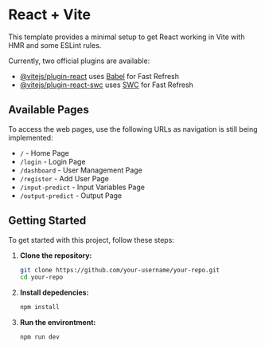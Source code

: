 # React + Vite

This template provides a minimal setup to get React working in Vite with HMR and some ESLint rules.

Currently, two official plugins are available:

- [@vitejs/plugin-react](https://github.com/vitejs/vite-plugin-react/blob/main/packages/plugin-react/README.md) uses [Babel](https://babeljs.io/) for Fast Refresh
- [@vitejs/plugin-react-swc](https://github.com/vitejs/vite-plugin-react-swc) uses [SWC](https://swc.rs/) for Fast Refresh

## Available Pages

To access the web pages, use the following URLs as navigation is still being implemented:

- `/` - Home Page
- `/login` - Login Page
- `/dashboard` - User Management Page
- `/register` - Add User Page
- `/input-predict` - Input Variables Page
- `/output-predict` - Output Page

## Getting Started

To get started with this project, follow these steps:

1. **Clone the repository:**

   ```sh
   git clone https://github.com/your-username/your-repo.git
   cd your-repo

2. **Install depedencies:**

   ```sh
   npm install

3. **Run the environtment:**

   ```sh
   npm run dev
